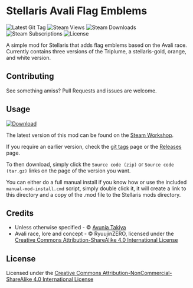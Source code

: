 # Stellaris Avali Flag Emblems

![Latest Git Tag][badge-git-tags]
![Steam Views][badge-steam-views]
![Steam Downloads][badge-steam-downloads]
![Steam Subscriptions][badge-steam-subscriptions]
![License][badge-license]

A simple mod for Stellaris that adds flag emblems based on the Avali race.
Currently contains three versions of the Triplume, a stellaris-gold, orange, and white version.

## Contributing

See something amiss? Pull Requests and issues are welcome.

## Usage

[![Download][badge-download]][steam-workshop-url]

The latest version of this mod can be found on the [Steam Workshop][steam-workshop-url].

If you require an earlier version, check the [git tags][github-tags] page or the [Releases][github-releases] page.

To then download, simply click the `Source code (zip)` or `Source code (tar.gz)` links on the page of the version you want.

You can either do a full manual install if you know how or use the included `manual-mod-install.cmd` script, simply double click it, it will create a link to this directory and a copy of the .mod file to the Stellaris mods directory.

## Credits

- Unless otherwise specified - ©️ [Avunia Takiya][credit-url-atakiya]
- Avali race, lore and concept - ©️ RyuujinZERO, licensed under the [Creative Commons Attribution-ShareAlike 4.0 International License][license-CC-BY-SA-4.0]

## License

Licensed under the [Creative Commons Attribution-NonCommercial-ShareAlike 4.0 International License][license-CC-BY-NC-SA-4.0]

<!-- URL references -->
[badge-download]: https://img.shields.io/badge/Get%20it%20now-via%20Steam%20Workshop-blue.svg?style=for-the-badge&color=00aeef

[badge-git-tags]: https://img.shields.io/github/v/tag/atakiya/stellaris-avali-flag-emblems.svg
[badge-license]: https://img.shields.io/github/license/atakiya/stellaris-avali-flag-emblems.svg

[badge-steam-downloads]: https://img.shields.io/steam/downloads/3343170075.svg
[badge-steam-subscriptions]: https://img.shields.io/steam/subscriptions/3343170075.svg
[badge-steam-views]: https://img.shields.io/steam/views/3343170075.svg

[credit-url-atakiya]: https://avunia.takiya.eu/

[github-releases]: https://github.com/atakiya/stellaris-avali-flag-emblems/releases
[github-tags]: https://github.com/atakiya/stellaris-avali-flag-emblems/tags

[license-CC-BY-NC-SA-4.0]: https://creativecommons.org/licenses/by-nc-sa/4.0/
[license-CC-BY-SA-4.0]: https://creativecommons.org/licenses/by-sa/4.0/

[steam-workshop-url]: https://steamcommunity.com/sharedfiles/filedetails/?id=3343170075
